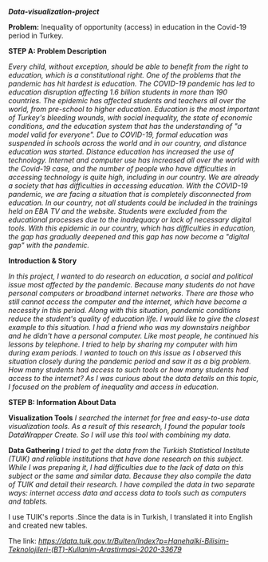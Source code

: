 ***Data-visualization-project***


**Problem:**
Inequality of opportunity  (access)  in education in the Covid-19 period in Turkey.


**STEP A: Problem Description**



*Every child, without exception, should be able to benefit from the right to education, which is a constitutional right. One of the problems that the pandemic has hit hardest is education. The COVID-19 pandemic has led to education disruption affecting 1.6 billion students in more than 190 countries. The epidemic has affected students and teachers all over the world, from pre-school to higher education. Education is the most important of Turkey's bleeding wounds, with social inequality, the state of economic conditions, and the education system that has the understanding of "a model valid for everyone". Due to COVID-19, formal education was suspended in schools across the world and in our country, and distance education was started. Distance education has increased the use of technology. Internet and computer use has increased all over the world with the Covid-19 case, and the number of people who have difficulties in accessing technology is quite high, including in our country. We are already a society that has difficulties in accessing education. With the COVID-19 pandemic, we are facing a situation that is completely disconnected from education. In our country, not all students could be included in the trainings held on EBA TV and the website. Students were excluded from the educational processes due to the inadequacy or lack of necessary digital tools. With this epidemic in our country, which has difficulties in education, the gap has gradually deepened and this gap has now become a "digital gap" with the pandemic.*






**Introduction & Story**


*In this project, I wanted to do research on education, a social and political issue most affected by the pandemic. Because many students do not have personal computers or broadband internet networks. There are those who still cannot access the computer and the internet, which have become a necessity in this period. Along with this situation, pandemic conditions reduce the student's quality of education life. I would like to give the closest example to this situation. I had a friend who was my downstairs neighbor and he didn't have a personal computer. Like most people, he continued his lessons by telephone. I tried to help by sharing my computer with him during exam periods. I wanted to touch on this issue as I observed this situation closely during the pandemic period and saw it as a big problem. How many students had access to such tools or how many students had access to the internet? As I was curious about the data details on this topic, I focused on the problem of inequality and access in education.*

**STEP B: Information About Data**



**Visualization Tools**
*I searched the internet for free and easy-to-use data visualization tools. As a result of this research, I found the popular tools DataWrapper Create. So I will use this tool with combining my data.*



**Data Gathering**
*I tried to get the data from the Turkish Statistical Institute (TUIK) and reliable institutions that have done research on this subject. While I was preparing it, I had difficulties due to the lack of data on this subject or the same and similar data. Because they also compile the data of TUIK and detail their research. I have compiled the data in two separate ways: internet access data and access data to tools such as computers and tablets.*




I use TUIK's reports .Since the data is in Turkish, I translated it into English and created new tables.

  The link:
    *https://data.tuik.gov.tr/Bulten/Index?p=Hanehalki-Bilisim-Teknolojileri-(BT)-Kullanim-Arastirmasi-2020-33679*


